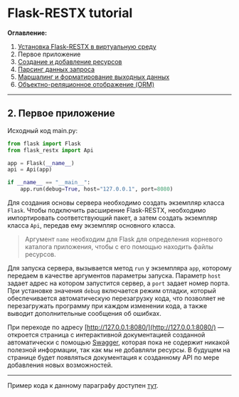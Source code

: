 # Flask-RESTX tutorial

**Оглавление:**

1. [Установка Flask-RESTX в виртуальную среду](../01_virtual_environment/README.md)
2. Первое приложение
3. [Создание и добавление ресурсов](../03_creating_resources/README.md)
4. [Парсинг данных запроса](../04_request_parsing/README.md)
5. [Маршалинг и форматирование выходных данных](../05_marshalling/README.md)
6. [Объектно-реляционное отображение (ORM)](../06_orm/README.md)

---

## 2. Первое приложение

Исходный код main.py:
```python
from flask import Flask
from flask_restx import Api

app = Flask(__name__)
api = Api(app)

if __name__ == "__main__":
    app.run(debug=True, host="127.0.0.1", port=8080)
```

Для создания основы сервера необходимо создать экземпляр класса `Flask`. 
Чтобы подключить расширение Flask-RESTX, необходимо импортировать соответствующий пакет, а затем создать экземпляр класса `Api`, передав ему экземпляр основного класса.

> Аргумент `name` необходим для Flask для определения корневого каталога приложения, чтобы с его помощью находить файлы ресурсов. 

Для запуска сервера, вызывается метод `run` у экземпляра `app`, которому передаем в качестве аргументов параметры запуска. 
Параметр `host` задает адрес на котором запустится сервер, а `port` задает номер порта.
При установке значения `debug` включается режим отладки, который обеспечивается автоматическую перезагрузку кода, что позволяет не перезагружать программу при каждом изменении кода, а также выводит дополнительные сообщения об ошибках. 

При переходе по адресу [http://127.0.0.1:8080/](http://127.0.0.1:8080/) — откроется страница с интерактивной документацией созданной автоматически с помощью [Swagger](https://en.wikipedia.org/wiki/Swagger_(software)), которая пока не содержит никакой полезной информации, так как мы не добавляли ресурсы. 
В будущем на странице будет появляться документация к созданному API по мере добавления новых возможностей.

---

Пример кода к данному параграфу доступен [тут](./main.py).
